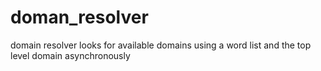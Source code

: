 # doman_resolver
domain resolver looks for available domains using a word list and the top level domain asynchronously
